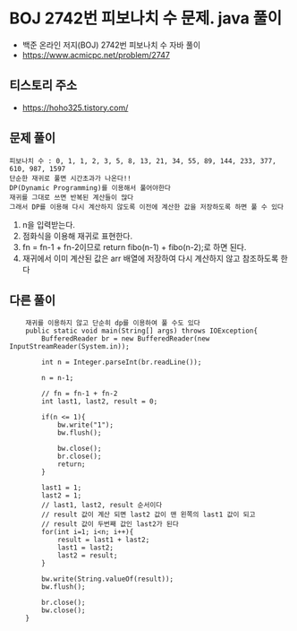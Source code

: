 # BOJ 2742번 피보나치 수 문제. java 풀이
- 백준 온라인 저지(BOJ) 2742번 피보나치 수 자바 풀이
- https://www.acmicpc.net/problem/2747

## 티스토리 주소
- https://hoho325.tistory.com/



## 문제 풀이
```
피보나치 수 : 0, 1, 1, 2, 3, 5, 8, 13, 21, 34, 55, 89, 144, 233, 377, 610, 987, 1597
단순한 재귀로 풀면 시간초과가 나온다!!
DP(Dynamic Programming)를 이용해서 풀어야한다
재귀를 그대로 쓰면 반복된 계산들이 많다
그래서 DP를 이용해 다시 계산하지 않도록 이전에 계산한 값을 저장하도록 하면 풀 수 있다
```
1. n을 입력받는다.
2. 점화식을 이용해 재귀로 표현한다.
3. fn = fn-1 + fn-2이므로 return fibo(n-1) + fibo(n-2);로 하면 된다.
4. 재귀에서 이미 계산된 값은 arr 배열에 저장하여 다시 계산하지 않고 참조하도록 한다

## 다른 풀이
```
	재귀를 이용하지 않고 단순히 dp를 이용하여 풀 수도 있다
	public static void main(String[] args) throws IOException{
		BufferedReader br = new BufferedReader(new InputStreamReader(System.in));

		int n = Integer.parseInt(br.readLine());

		n = n-1;

		// fn = fn-1 + fn-2
		int last1, last2, result = 0;

		if(n <= 1){
			bw.write("1");
			bw.flush();

			bw.close();
			br.close();
			return;
		}

		last1 = 1;
		last2 = 1;
		// last1, last2, result 순서이다
        // result 값이 계산 되면 last2 값이 맨 왼쪽의 last1 값이 되고
        // result 값이 두번째 값인 last2가 된다
		for(int i=1; i<n; i++){
			result = last1 + last2;
			last1 = last2;
			last2 = result;
		}
		
		bw.write(String.valueOf(result));
		bw.flush();

		br.close();
		bw.close();
	}
	
```